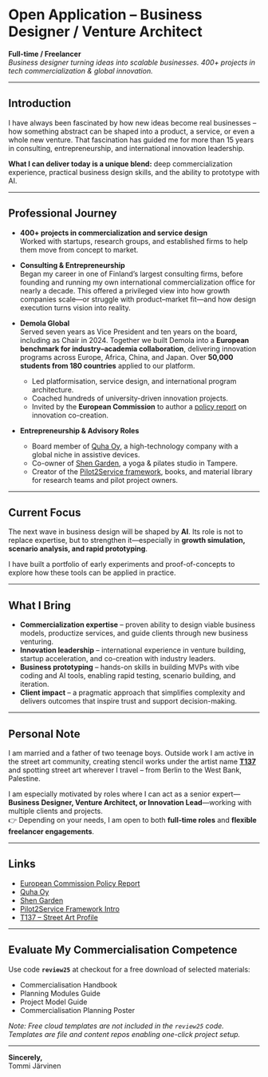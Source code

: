 # Open Application – Business Designer / Venture Architect  

**Full-time / Freelancer**  
*Business designer turning ideas into scalable businesses. 400+ projects in tech commercialization & global innovation.*  

---

## Introduction  

I have always been fascinated by how new ideas become real businesses – how something abstract can be shaped into a product, a service, or even a whole new venture. That fascination has guided me for more than 15 years in consulting, entrepreneurship, and international innovation leadership.  

**What I can deliver today is a unique blend:** deep commercialization experience, practical business design skills, and the ability to prototype with AI.  

---

## Professional Journey  

- **400+ projects in commercialization and service design**  
  Worked with startups, research groups, and established firms to help them move from concept to market.  

- **Consulting & Entrepreneurship**  
  Began my career in one of Finland’s largest consulting firms, before founding and running my own international commercialization office for nearly a decade. This offered a privileged view into how growth companies scale—or struggle with product–market fit—and how design execution turns vision into reality.  

- **Demola Global**  
  Served seven years as Vice President and ten years on the board, including as Chair in 2024. Together we built Demola into a **European benchmark for industry–academia collaboration**, delivering innovation programs across Europe, Africa, China, and Japan. Over **50,000 students from 180 countries** applied to our platform.  
  - Led platformisation, service design, and international program architecture.  
  - Coached hundreds of university-driven innovation projects.  
  - Invited by the **European Commission** to author a [policy report][1] on innovation co-creation.  

- **Entrepreneurship & Advisory Roles**  
  - Board member of [Quha Oy][2], a high-technology company with a global niche in assistive devices.  
  - Co-owner of [Shen Garden][3], a yoga & pilates studio in Tampere.  
  - Creator of the [Pilot2Service framework][4], books, and material library for research teams and pilot project owners.  

---

## Current Focus  

The next wave in business design will be shaped by **AI**. Its role is not to replace expertise, but to strengthen it—especially in **growth simulation, scenario analysis, and rapid prototyping**.  

I have built a portfolio of early experiments and proof-of-concepts to explore how these tools can be applied in practice.  

---

## What I Bring  

- **Commercialization expertise** – proven ability to design viable business models, productize services, and guide clients through new business venturing.  
- **Innovation leadership** – international experience in venture building, startup acceleration, and co-creation with industry leaders.  
- **Business prototyping** – hands-on skills in building MVPs with vibe coding and AI tools, enabling rapid testing, scenario building, and iteration.  
- **Client impact** – a pragmatic approach that simplifies complexity and delivers outcomes that inspire trust and support decision-making.  

---

## Personal Note  

I am married and a father of two teenage boys. Outside work I am active in the street art community, creating stencil works under the artist name [**T137**][5] and spotting street art wherever I travel – from Berlin to the West Bank, Palestine.  

I am especially motivated by roles where I can act as a senior expert—**Business Designer, Venture Architect, or Innovation Lead**—working with multiple clients and projects.  
👉 Depending on your needs, I am open to both **full-time roles** and **flexible freelancer engagements**.  

---

## Links  

- [European Commission Policy Report][1]  
- [Quha Oy][2]  
- [Shen Garden][3]  
- [Pilot2Service Framework Intro][4]  
- [T137 – Street Art Profile][5]  

---

## Evaluate My Commercialisation Competence  

Use code **`review25`** at checkout for a free download of selected materials:  

- Commercialisation Handbook  
- Planning Modules Guide  
- Project Model Guide  
- Commercialisation Planning Poster  

*Note: Free cloud templates are not included in the `review25` code. Templates are file and content repos enabling one-click project setup.*  

---

**Sincerely,**  
Tommi Järvinen  

[1]: https://op.europa.eu/s/z8Ei  
[2]: https://www.quha.com/products/quha-zono-x/  
[3]: https://www.shengarden.fi/  
[4]: https://pilot2service.com/framework  
[5]: https://www.instagram.com/thundred37/  

